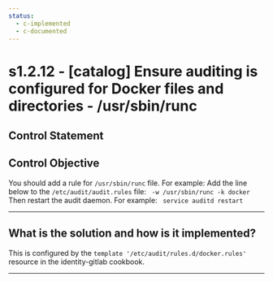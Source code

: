 ```yaml
---
status:
  - c-implemented
  - c-documented
---
```


# s1.2.12 - \[catalog\] Ensure auditing is configured for Docker files and directories - /usr/sbin/runc

## Control Statement

## Control Objective

You should add a rule for `/usr/sbin/runc` file.    For example:    Add the line below to the `/etc/audit/audit.rules` file:  ```  -w /usr/sbin/runc -k docker   ```  Then restart the audit daemon.     For example:  ```  service auditd restart  ```

______________________________________________________________________

## What is the solution and how is it implemented?

This is configured by the `template '/etc/audit/rules.d/docker.rules'` resource
in the identity-gitlab cookbook.

______________________________________________________________________
